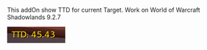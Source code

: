 This addOn show TTD for current Target. Work on World of Warcraft Shadowlands 9.2.7

![Alt text](preview.png?raw=true "Preview")

